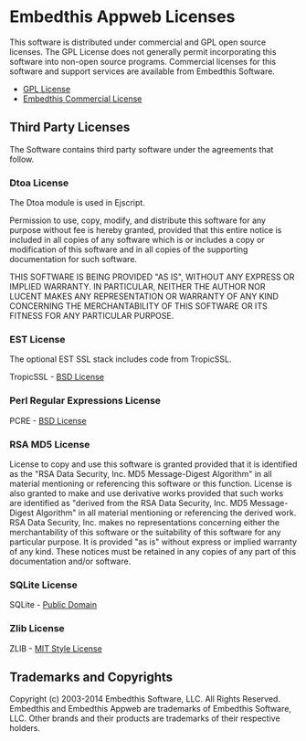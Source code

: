 Embedthis Appweb Licenses
===

This software is distributed under commercial and GPL open source licenses.
The GPL License does not generally permit incorporating this software into
non-open source programs. Commercial licenses for this software and support
services are available from Embedthis Software.

* [GPL License](http://www.gnu.org/licenses/gpl-2.0.html)
* [Embedthis Commercial License](https://embedthis.com/licensing/)

Third Party Licenses
---

The Software contains third party software under the agreements that follow.

### Dtoa License

The Dtoa module is used in Ejscript.

Permission to use, copy, modify, and distribute this software for any purpose 
without fee is hereby granted, provided that this entire notice is included 
in all copies of any software which is or includes a copy or modification of 
this software and in all copies of the supporting documentation for such 
software.

THIS SOFTWARE IS BEING PROVIDED "AS IS", WITHOUT ANY EXPRESS OR IMPLIED 
WARRANTY. IN PARTICULAR, NEITHER THE AUTHOR NOR LUCENT MAKES ANY REPRESENTATION
OR WARRANTY OF ANY KIND CONCERNING THE MERCHANTABILITY OF THIS SOFTWARE OR ITS 
FITNESS FOR ANY PARTICULAR PURPOSE.


### EST License

The optional EST SSL stack includes code from TropicSSL.

TropicSSL - [BSD License](http://opensource.org/licenses/BSD-2-Clause)


### Perl Regular Expressions License

PCRE - [BSD License](http://opensource.org/licenses/BSD-2-Clause)


### RSA MD5 License

License to copy and use this software is granted provided that it is identified 
as the "RSA Data Security, Inc. MD5 Message-Digest Algorithm" in all material 
mentioning or referencing this software or this function. License is also 
granted to make and use derivative works provided that such works are 
identified as "derived from the RSA Data Security, Inc. MD5 Message-Digest 
Algorithm" in all material mentioning or referencing the derived work. RSA Data
Security, Inc. makes no representations concerning either the merchantability 
of this software or the suitability of this software for any particular 
purpose. It is provided "as is" without express or implied warranty of any 
kind. These notices must be retained in any copies of any part of this 
documentation and/or software. 


### SQLite License

SQLite - [Public Domain](http://www.sqlite.org/copyright.html)


### Zlib License

ZLIB - [MIT Style License](http://www.zlib.net/zlib_license.html)


Trademarks and Copyrights
---
Copyright (c) 2003-2014 Embedthis Software, LLC. All Rights Reserved.
Embedthis and Embedthis Appweb are trademarks of Embedthis Software, LLC.
Other brands and their products are trademarks of their respective holders.
